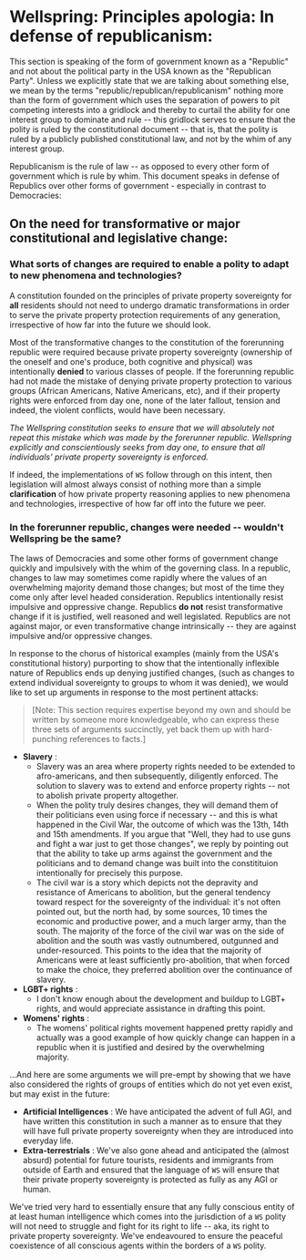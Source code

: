 # Wellspring: Principles apologia: In defense of republicanism:

This section is speaking of the form of government known as a "Republic" and not about the political party in the USA known as the "Republican Party". Unless we explicitly state that we are talking about something else, we mean by the terms "republic/republican/republicanism" nothing more than the form of government which uses the separation of powers to pit competing interests into a gridlock and thereby to curtail the ability for one interest group to dominate and rule -- this gridlock serves to ensure that the polity is ruled by the constitutional document -- that is, that the polity is ruled by a publicly published constitutional law, and not by the whim of any interest group.

Republicanism is the rule of law -- as opposed to every other form of government which is rule by whim. This document speaks in defense of Republics over other forms of government - especially in contrast to Democracies:

## On the need for transformative or major constitutional and legislative change:

### What sorts of changes are required to enable a polity to adapt to new phenomena and technologies?

A constitution founded on the principles of private property sovereignty for **all** residents should not need to undergo dramatic transformations in order to serve the private property protection requirements of any generation, irrespective of how far into the future we should look.

Most of the transformative changes to the constitution of the forerunning republic were required because private property sovereignty (ownership of the oneself and one's produce, both cognitive and physical) was intentionally **denied** to various classes of people. If the forerunning republic had not made the mistake of denying private property protection to various groups (African Americans, Native Americans, etc), and if their property rights were enforced from day one, none of the later fallout, tension and indeed, the violent conflicts, would have been necessary.

*The Wellspring constitution seeks to ensure that we will absolutely not repeat this mistake which was made by the forerunner republic. Wellspring explicitly and conscientiously seeks from day one, to ensure that all individuals' private property sovereignty is enforced.*

If indeed, the implementations of `WS` follow through on this intent, then legislation will almost always consist of nothing more than a simple **clarification** of how private property reasoning applies to new phenomena and technologies, irrespective of how far off into the future we peer.

### In the forerunner republic, changes were needed -- wouldn't Wellspring be the same?

The laws of Democracies and some other forms of government change quickly and impulsively with the whim of the governing class. In a republic, changes to law may sometimes come rapidly where the values of an overwhelming majority demand those changes; but most of the time they come only after level headed consideration. Republics intentionally resist impulsive and oppressive change. Republics **do not** resist transformative change if it is justified, well reasoned and well legislated. Republics are not against major, or even transformative change intrinsically -- they are against impulsive and/or oppressive changes.

In response to the chorus of historical examples (mainly from the USA's constitutional history) purporting to show that the intentionally inflexible nature of Republics ends up denying justified changes, (such as changes to extend individual sovereignty to groups to whom it was denied), we would like to set up arguments in response to the most pertinent attacks:

> [Note: This section requires expertise beyond my own and should be written by someone more knowledgeable, who can express these three sets of arguments succinctly, yet back them up with hard-punching references to facts.]

- **Slavery**
:
  - Slavery was an area where property rights needed to be extended to afro-americans, and then subsequently, diligently enforced. The solution to slavery was to extend and enforce property rights -- not to abolish private property altogether.
  - When the polity truly desires changes, they will demand them of their politicians even using force if necessary -- and this is what happened in the Civil War, the outcome of which was the 13th, 14th and 15th amendments. If you argue that "Well, they had to use guns and fight a war just to get those changes", we reply by pointing out that the ability to take up arms against the government and the politicians and to demand change was built into the constitituion intentionally for precisely this purpose.
  - The civil war is a story which depicts not the depravity and resistance of Americans to abolition, but the general tendency toward respect for the sovereignty of the individual: it's not often pointed out, but the north had, by some sources, 10 times the economic and productive power, and a much larger army, than the south. The majority of the force of the civil war was on the side of abolition and the south was vastly outnumbered, outgunned and under-resourced. This points to the idea that the majority of Americans were at least sufficiently pro-abolition, that when forced to make the choice, they preferred abolition over the continuance of slavery.
- **LGBT+ rights**
:
  - I don't know enough about the development and buildup to LGBT+ rights, and would appreciate assistance in drafting this point.
- **Womens' rights**
:
  - The womens' political rights movement happened pretty rapidly and actually was a good example of how quickly change can happen in a republic when it is justified and desired by the overwhelming majority.

...And here are some arguments we will pre-empt by showing that we have also considered the rights of groups of entities which do not yet even exist, but may exist in the future:
- **Artificial Intelligences**
: We have anticipated the advent of full AGI, and have written this constitution in such a manner as to ensure that they will have full private property sovereignty when they are introduced into everyday life.
- **Extra-terrestrials**
: We've also gone ahead and anticipated the (almost absurd) potential for future tourists, residents and immigrants from outside of Earth and ensured that the language of `WS` will ensure that their private property sovereignty is protected as fully as any AGI or human.

We've tried very hard to essentially ensure that any fully conscious entity of at least human intelligence which comes into the jurisdiction of a `WS` polity will not need to struggle and fight for its right to life -- aka, its right to private property sovereignty. We've endeavoured to ensure the peaceful coexistence of all conscious agents within the borders of a `WS` polity.
